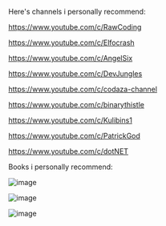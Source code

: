 Here's channels i personally recommend:

  https://www.youtube.com/c/RawCoding
  
  https://www.youtube.com/c/Elfocrash
  
  https://www.youtube.com/c/AngelSix
  
  https://www.youtube.com/c/DevJungles
  
  https://www.youtube.com/c/codaza-channel

  https://www.youtube.com/c/binarythistle
  
  https://www.youtube.com/c/Kulibins1

  https://www.youtube.com/c/PatrickGod

  https://www.youtube.com/c/dotNET


Books i personally recommend:

![image](https://user-images.githubusercontent.com/31139781/188283415-e4acb69e-8974-4417-9cd5-c3135b1c405b.png)

![image](https://user-images.githubusercontent.com/31139781/188286081-9427aee9-ce64-43c0-92c7-c9c3e532f2d4.png)

![image](https://user-images.githubusercontent.com/31139781/188286101-fa2dd643-7d59-4ee3-9cf7-c0ba7e2b5918.png)

